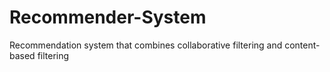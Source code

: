 # Recommender-System
Recommendation system that combines collaborative filtering and content-based filtering
